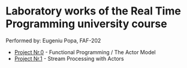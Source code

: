 # Laboratory works of the Real Time Programming university course

Performed by: Eugeniu Popa, FAF-202

* [Project Nr.0](https://github.com/eugencic/real-time-programming/tree/main/lab0) - Functional Programming / The Actor Model
* [Project Nr.1](https://github.com/eugencic/real-time-programming/tree/main/lab0) - Stream Processing with Actors